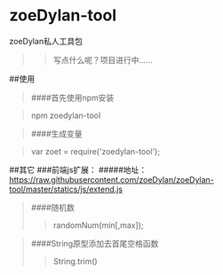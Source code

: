 # zoeDylan-tool
zoeDylan私人工具包


>>写点什么呢？项目进行中……

##使用

>####首先使用npm安装

>   npm zoedylan-tool

>####生成变量

>   var zoet = require('zoedylan-tool');

##其它
###前端js扩展：
#####地址：https://raw.githubusercontent.com/zoeDylan/zoeDylan-tool/master/statics/js/extend.js
>####随机数
>>randomNum(min[,max]);

>####String原型添加去首尾空格函数
>>String.trim()